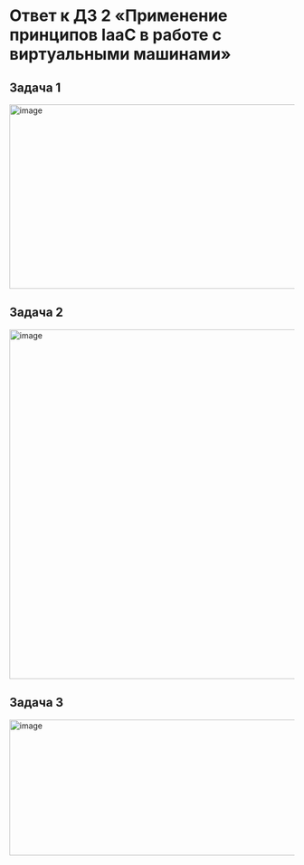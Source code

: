 # Ответ к ДЗ 2 «Применение принципов IaaC в работе с виртуальными машинами»
## Задача 1
<img width="599" height="326" alt="image" src="https://github.com/user-attachments/assets/5855d45e-be39-4b31-8f8a-8d32582b3396" />

## Задача 2
<img width="994" height="618" alt="image" src="https://github.com/user-attachments/assets/5b64def9-4265-4ca5-9d35-1eacda3570b2" />

## Задача 3
<img width="795" height="240" alt="image" src="https://github.com/user-attachments/assets/10f7a879-efab-444a-a607-4b8de83d5a64" />

